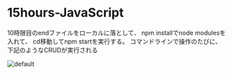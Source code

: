 # 15hours-JavaScript

10時限目のendファイルをローカルに落として、
npm installでnode modulesを入れて、
cd移動してnpm startを実行する。
コマンドラインで操作のたびに、下記のようなCRUDが実行される

![default](https://user-images.githubusercontent.com/28942665/34493033-634e5038-f02d-11e7-8388-e0105c970ce1.JPG)
